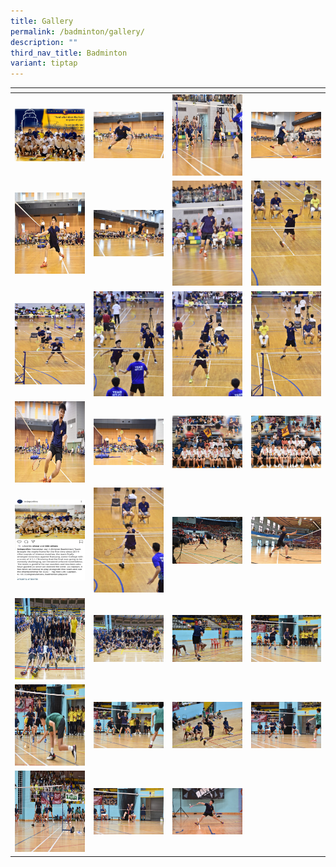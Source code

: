 ```yaml
---
title: Gallery
permalink: /badminton/gallery/
description: ""
third_nav_title: Badminton
variant: tiptap
---
```

<table>
<thead>
  <tr>
    <th style="width:200px"></th>
    <th style="width:200px"></th>
    <th style="width:200px"></th>
		<th style="width:200px"></th>
  </tr>
</thead>
<tbody>
  <tr>
    <td style="text-align:center"><a href="/images/badminton%201.jpeg"> <img src="/images/badminton%201.jpeg" style="width:200px"></a></td>
    <td style="text-align:center"><a href="/images/badminton%202.jpeg"> <img src="/images/badminton%202.jpeg" style="width:200px"></a></td>
    <td style="text-align:center"><a href="/images/badminton%203.jpeg"> <img src="/images/badminton%203.jpeg" style="width:200px; height: 130px"></a></td>
    <td style="text-align:center"><a href="/images/badminton%204.jpeg"> <img src="/images/badminton%204.jpeg" style="width:200px"></a></td>
  </tr>
   <tr>
    <td style="text-align:center"><a href="/images/badminton%205.jpeg"> <img src="/images/badminton%205.jpeg" style="width:200px; height: 130px"></a></td>
    <td style="text-align:center"><a href="/images/badminton%206.jpeg"> <img src="/images/badminton%206.jpeg" style="width:200px"></a></td>
    <td style="text-align:center"><a href="/images/badminton%207.jpeg"> <img src="/images/badminton%207.jpeg" style="width:200px"></a></td>
    <td style="text-align:center"><a href="/images/badminton%208.jpeg"> <img src="/images/badminton%208.jpeg" style="width:200px"></a></td>
  </tr>
	<tr>
    <td style="text-align:center"><a href="/images/badminton%209.jpeg"> <img src="/images/badminton%209.jpeg" style="width:200px; height: 130px"></a></td>
    <td style="text-align:center"><a href="/images/badminton%2010.jpeg"> <img src="/images/badminton%2010.jpeg" style="width:200px"></a></td>
		<td style="text-align:center"><a href="/images/badminton%2011.jpeg"> <img src="/images/badminton%2011.jpeg" style="width:200px"></a></td>
		<td style="text-align:center"><a href="/images/badminton%2012.jpeg"> <img src="/images/badminton%2012.jpeg" style="width:200px"></a></td>
	</tr>
	<tr>
    <td style="text-align:center"><a href="/images/badminton%2013.jpeg"> <img src="/images/badminton%2013.jpeg" style="width:200px; height: 130px"></a></td>
    <td style="text-align:center"><a href="/images/badminton%2014.jpeg"> <img src="/images/badminton%2014.jpeg" style="width:200px"></a></td>
		<td style="text-align:center"><a href="/images/badminton%2015.jpeg"> <img src="/images/badminton%2015.jpeg" style="width:200px"></a></td>
		<td style="text-align:center"><a href="/images/badminton%2016.jpeg"> <img src="/images/badminton%2016.jpeg" style="width:200px"></a></td>
	</tr>
	<tr>
    <td style="text-align:center"><a href="/images/badminton%2017.jpeg"> <img src="/images/badminton%2017.jpeg" style="width:200px; height: 130px"></a></td>
    <td style="text-align:center"><a href="/images/badminton%2018.jpeg"> <img src="/images/badminton%2018.jpeg" style="width:200px"></a></td>
		<td style="text-align:center"><a href="/images/badminton%2019.jpeg"> <img src="/images/badminton%2019.jpeg" style="width:200px"></a></td>
		<td style="text-align:center"><a href="/images/badminton%2020.jpeg"> <img src="/images/badminton%2020.jpeg" style="width:200px"></a></td>
	</tr>
	<tr>
    <td style="text-align:center"><a href="/images/badminton%2021.jpeg"> <img src="/images/badminton%2021.jpeg" style="width:200px; height: 130px"></a></td>
    <td style="text-align:center"><a href="/images/badminton%2022.jpeg"> <img src="/images/badminton%2022.jpeg" style="width:200px"></a></td>
		<td style="text-align:center"><a href="/images/badminton%2023.jpeg"> <img src="/images/badminton%2023.jpeg" style="width:200px"></a></td>
		<td style="text-align:center"><a href="/images/badminton%2024.jpeg"> <img src="/images/badminton%2024.jpeg" style="width:200px"></a></td>
	</tr>
	<tr>
    <td style="text-align:center"><a href="/images/badminton%2025.jpeg"> <img src="/images/badminton%2025.jpeg" style="width:200px; height: 130px"></a></td>
    <td style="text-align:center"><a href="/images/badminton%2026.jpeg"> <img src="/images/badminton%2026.jpeg" style="width:200px"></a></td>
		<td style="text-align:center"><a href="/images/badminton%2027.jpeg"> <img src="/images/badminton%2027.jpeg" style="width:200px"></a></td>
		<td style="text-align:center"><a href="/images/badminton%2028.jpeg"> <img src="/images/badminton%2028.jpeg" style="width:200px"></a></td>
	</tr>
	<tr>
    <td style="text-align:center"><a href="/images/badminton%2029.jpeg"> <img src="/images/badminton%2029.jpeg" style="width:200px; height: 130px"></a></td>
    <td style="text-align:center"><a href="/images/badminton%2030.jpeg"> <img src="/images/badminton%2030.jpeg" style="width:200px"></a></td>
		<td style="text-align:center"><a href="/images/badminton%2031.jpeg"> <img src="/images/badminton%2031.jpeg" style="width:200px"></a></td>
	</tr>
</tbody>
</table>